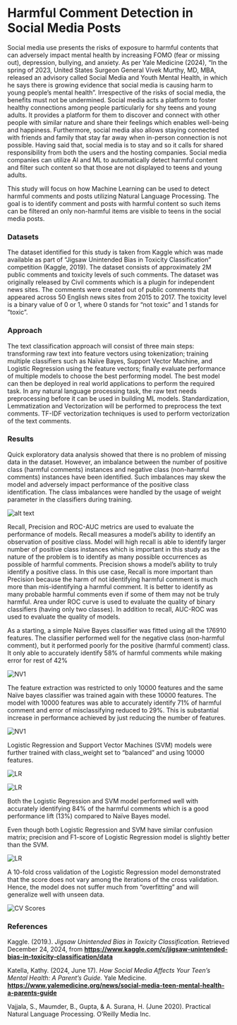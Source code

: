 # Harmful Comment Detection in Social Media Posts

Social media use presents the risks of exposure to harmful contents that can adversely impact mental health by increasing FOMO (fear or missing out), depression, bullying, and anxiety.  As per Yale Medicine (2024), “In the spring of 2023, United States Surgeon General Vivek Murthy, MD, MBA, released an advisory called Social Media and Youth Mental Health, in which he says there is growing evidence that social media is causing harm to young people’s mental health”. 
Irrespective of the risks of social media, the benefits must not be undermined. Social media acts a platform to foster healthy connections among people particularly for shy teens and young adults. It provides a platform for them to discover and connect with other people with similar nature and share their feelings which enables well-being and happiness. Furthermore, social media also allows staying connected with friends and family that stay far away when in-person connection is not possible. Having said that, social media is to stay and so it calls for shared responsibility from both the users and the hosting companies. Social media companies can utilize AI and ML to automatically detect harmful content and filter such content so that those are not displayed to teens and young adults.

This study will focus on how Machine Learning can be used to detect harmful comments and posts utilizing Natural Language Processing. The goal is to identify comment and posts with harmful content so such items can be filtered an only non-harmful items are visible to teens in the social media posts.


### Datasets

The dataset identified for this study is taken from Kaggle which was made available as part of “Jigsaw Unintended Bias in Toxicity Classification” competition (Kaggle, 2019). The dataset consists of approximately 2M public comments and toxicity levels of such comments. The dataset was originally released by Civil comments which is a plugin for independent news sites. The comments were created out of public comments that appeared across 50 English news sites from 2015 to 2017. The toxicity level is a binary value of 0 or 1, where 0 stands for “not toxic” and 1 stands for “toxic”. 


### Approach

The text classification approach will consist of three main steps: transforming raw text into feature vectors using tokenization; training multiple classifiers such as Naïve Bayes, Support Vector Machine, and Logistic Regression using the feature vectors; finally evaluate performance of multiple models to choose the best performing model. The best model can then be deployed in real world applications to perform the required task. In any natural language processing task, the raw text needs preprocessing before it can be used in building ML models. Standardization, Lemmatization and Vectorization will be performed to preprocess the text comments. TF-IDF vectorization techniques is used to perform vectorization of the text comments. 


### Results

Quick exploratory data analysis showed that there is no problem of missing data in the dataset. However, an imbalance between the number of positive class (harmful comments) instances and negative class (non-harmful comments) instances have been identified. Such imbalances may skew the model and adversely impact performance of the positive class identification. The class imbalances were handled by the usage of weight parameter in the classifiers during training.

![alt text](./img/imbalance.png)


Recall, Precision and ROC-AUC metrics are used to evaluate the performance of models. Recall measures a model’s ability to identify an observation of positive class. Model will high recall is able to identify larger number of positive class instances which is important in this study as the nature of the problem is to identify as many possible occurrences as possible of harmful comments. Precision shows a model’s ability to truly identify a positive class. In this use case, Recall is more important than Precision because the harm of not identifying harmful comment is much more than mis-identifying a harmful comment. It is better to identify as many probable harmful comments even if some of them may not be truly harmful. Area under ROC curve is used to evaluate the quality of binary classifiers (having only two classes). In addition to recall, AUC-ROC was used to evaluate the quality of models.

As a starting, a simple Naïve Bayes classifier was fitted using all the 176910 features. The classifier performed well for the negative class (non-harmful comment), but it performed poorly for the positive (harmful comment) class. It only able to accurately identify 58% of harmful comments while making error for rest of 42%

![NV1](./img/nv_full_features.png)


The feature extraction was restricted to only 10000 features and the same Naïve bayes classifier was trained again with these 10000 features. The model with 10000 features was able to accurately identify 71% of harmful comment and error of misclassifying reduced to 29%. This is substantial increase in performance achieved by just reducing the number of features. 

![NV1](./img/nv_10000_features.png)

Logistic Regression and Support Vector Machines (SVM) models were further trained with class_weight set to “balanced” and using 10000 features. 

![LR](./img/lr_10000_features.png)


![LR](./img/svm_10000_features.png)

Both the Logistic Regression and SVM model performed well with accurately identifying 84% of the harmful comments which is a good performance lift (13%) compared to Naïve Bayes model.

Even though both Logistic Regression and SVM have similar confusion matrix; precision and F1-score of Logistic Regression model is slightly better than the SVM. 

![LR](./img/lr_vs_svm.png)

A 10-fold cross validation of the Logistic Regression model demonstrated that the score does not vary among the iterations of the cross validation. Hence, the model does not suffer much from “overfitting” and will generalize well with unseen data.

![CV Scores](./img/cv_score.png)




### References

Kaggle. (2019.). _Jigsaw Unintended Bias in Toxicity Classification._ Retrieved December 24, 2024, from **https://www.kaggle.com/c/jigsaw-unintended-bias-in-toxicity-classification/data**

Katella, Kathy. (2024, June 17). _How Social Media Affects Your Teen’s Mental Health: A Parent’s Guide._
Yale Medicine.  **https://www.yalemedicine.org/news/social-media-teen-mental-health-a-parents-guide**

Vajjala, S., Maumder, B., Gupta, & A. Surana, H. (June 2020). Practical Natural Language Processing. 
O’Reilly Media Inc.
